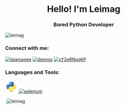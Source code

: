 <h1 align="center">Hello! I'm Leimag</h1>
<h3 align="center">Bored Python Developer</h3>

<p align="left"> <img src="https://komarev.com/ghpvc/?username=leimag&label=Profile%20views&color=0e75b6&style=flat" alt="leimag" /> </p>


<h3 align="left">Connect with me:</h3>
<p align="left">
<a href="https://twitter.com/leimagee" target="blank"><img align="center" src="https://raw.githubusercontent.com/rahuldkjain/github-profile-readme-generator/master/src/images/icons/Social/twitter.svg" alt="leiamagee" height="30" width="40" /></a>
<a href="https://www.youtube.com/channel/UCj-O5eRwY6cEpSSpMRzuhJw" target="blank"><img align="center" src="https://raw.githubusercontent.com/rahuldkjain/github-profile-readme-generator/master/src/images/icons/Social/youtube.svg" alt="deimos" height="30" width="40" /></a>
<a href="https://discord.gg/vY2eRNqg6P" target="blank"><img align="center" src="https://raw.githubusercontent.com/rahuldkjain/github-profile-readme-generator/master/src/images/icons/Social/discord.svg" alt="vY2eRNqg6P" height="30" width="40" /></a>
</p>

<h3 align="left">Languages and Tools:</h3>
<p align="left"> <a href="https://www.python.org" target="_blank" rel="noreferrer"> <img src="https://raw.githubusercontent.com/devicons/devicon/master/icons/python/python-original.svg" alt="python" width="40" height="40"/> </a> <a href="https://www.selenium.dev" target="_blank" rel="noreferrer"> <img src="https://raw.githubusercontent.com/detain/svg-logos/780f25886640cef088af994181646db2f6b1a3f8/svg/selenium-logo.svg" alt="selenium" width="40" height="40"/> </a> </p>

<p>&nbsp;<img align="center" src="https://github-readme-stats.vercel.app/api?username=leimag&show_icons=true&theme=dracula&locale=en" alt="leimag" /></p>
